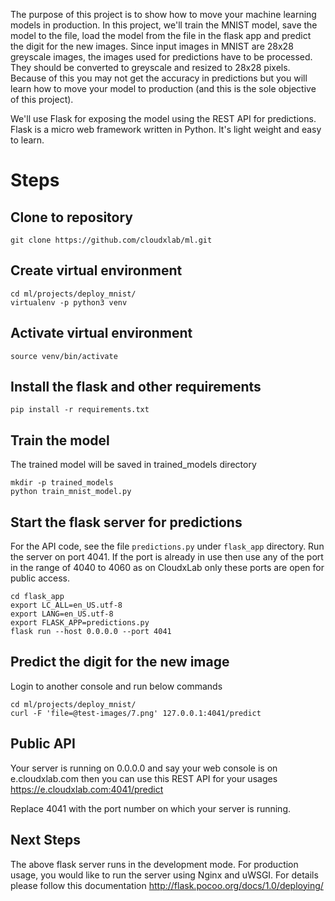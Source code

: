 The purpose of this project is to show how to move your machine learning models in production. In this project, we'll train the MNIST model, save the model to the file, load the model from the file in the flask app and predict the digit for the new images. Since input images in MNIST are 28x28 greyscale images, the images used for predictions have to be processed. They should be converted to greyscale and resized to 28x28 pixels. Because of this you may not get the accuracy in predictions but you will learn how to move your model to production (and this is the sole objective of this project).

We'll use Flask for exposing the model using the REST API for predictions. Flask is a micro web framework written in Python. It's light weight and easy to learn.

# Steps

## Clone to repository
```
git clone https://github.com/cloudxlab/ml.git
```

## Create virtual environment

```
cd ml/projects/deploy_mnist/
virtualenv -p python3 venv
```

## Activate virtual environment

```
source venv/bin/activate
```

## Install the flask and other requirements
```
pip install -r requirements.txt
```

## Train the model

The trained model will be saved in trained_models directory
```
mkdir -p trained_models
python train_mnist_model.py
```

## Start the flask server for predictions

For the API code, see the file `predictions.py` under `flask_app` directory. Run the server on port 4041. If the port is already in use then use any of the port in the range of 4040 to 4060 as on CloudxLab only these ports are open for public access.

```
cd flask_app
export LC_ALL=en_US.utf-8
export LANG=en_US.utf-8
export FLASK_APP=predictions.py
flask run --host 0.0.0.0 --port 4041
```

## Predict the digit for the new image

Login to another console and run below commands
```
cd ml/projects/deploy_mnist/
curl -F 'file=@test-images/7.png' 127.0.0.1:4041/predict
```

## Public API

Your server is running on 0.0.0.0 and say your web console is on e.cloudxlab.com then you can use this REST API for your usages https://e.cloudxlab.com:4041/predict

Replace 4041 with the port number on which your server is running.

## Next Steps

The above flask server runs in the development mode. For production usage, you would like to run the server using Nginx and uWSGI. For details please follow this documentation http://flask.pocoo.org/docs/1.0/deploying/
